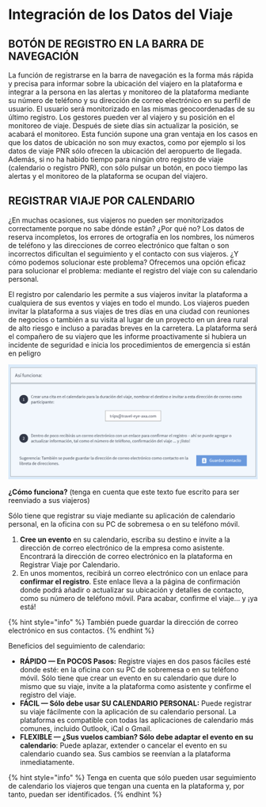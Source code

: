 # Integración de los Datos del Viaje

## BOTÓN DE REGISTRO EN LA BARRA DE NAVEGACIÓN

La función de registrarse en la barra de navegación es la forma más rápida y precisa para informar sobre la ubicación del viajero en la plataforma e integrar a la persona en las alertas y monitoreo de la plataforma mediante su número de teléfono y su dirección de correo electrónico en su perfil de usuario. El usuario será monitorizado en las mismas geocoordenadas de su último registro. Los gestores pueden ver al viajero y su posición en el monitoreo de viaje. Después de siete días sin actualizar la posición, se acabará el monitoreo. Esta función supone una gran ventaja en los casos en que los datos de ubicación no son muy exactos, como por ejemplo si los datos de viaje PNR sólo ofrecen la ubicación del aeropuerto de llegada. Además, si no ha habido tiempo para ningún otro registro de viaje \(calendario o registro PNR\), con sólo pulsar un botón, en poco tiempo las alertas y el monitoreo de la plataforma se ocupan del viajero.

## REGISTRAR VIAJE POR CALENDARIO

¿En muchas ocasiones, sus viajeros no pueden ser monitorizados correctamente porque no sabe dónde están? ¿Por qué no? Los datos de reserva incompletos, los errores de ortografía en los nombres, los números de teléfono y las direcciones de correo electrónico que faltan o son incorrectos dificultan el seguimiento y el contacto con sus viajeros. ¿Y cómo podemos solucionar este problema? Ofrecemos una opción eficaz para solucionar el problema: mediante el registro del viaje con su calendario personal.

El registro por calendario les permite a sus viajeros invitar la plataforma a cualquiera de sus eventos y viajes en todo el mundo. Los viajeros pueden invitar la plataforma a sus viajes de tres días en una ciudad con reuniones de negocios o también a su visita al lugar de un proyecto en un área rural de alto riesgo e incluso a paradas breves en la carretera. La plataforma será el compañero de su viajero que les informe proactivamente si hubiera un incidente de seguridad e inicia los procedimientos de emergencia si están en peligro

![](../.gitbook/assets/calendar-trip-registration%20%282%29.jpg)

**¿Cómo funciona?** \(tenga en cuenta que este texto fue escrito para ser reenviado a sus viajeros\)

Sólo tiene que registrar su viaje mediante su aplicación de calendario personal, en la oficina con su PC de sobremesa o en su teléfono móvil.

1. **Cree un evento** en su calendario, escriba su destino e invite a la dirección de correo electrónico de la empresa como asistente. Encontrará la dirección de correo electrónico en la plataforma en Registrar Viaje por Calendario. 
2. En unos momentos, recibirá un correo electrónico con un enlace para **confirmar el registro**. Este enlace lleva a la página de confirmación donde podrá añadir o actualizar su ubicación y detalles de contacto, como su número de teléfono móvil. Para acabar, confirme el viaje... y ¡ya está!

{% hint style="info" %}
También puede guardar la dirección de correo electrónico en sus contactos.
{% endhint %}

Beneficios del seguimiento de calendario:

* **RÁPIDO — En POCOS Pasos:** Registre viajes en dos pasos fáciles esté donde esté: en la oficina con su PC de sobremesa o en su teléfono móvil. Sólo tiene que crear un evento en su calendario que dure lo mismo que su viaje, invite a la plataforma como asistente y confirme el registro del viaje. 
* **FÁCIL — Sólo debe usar SU CALENDARIO PERSONAL:** Puede registrar su viaje fácilmente con la aplicación de su calendario personal. La plataforma es compatible con todas las aplicaciones de calendario más comunes, incluido Outlook, iCal o Gmail.
* **FLEXIBLE — ¿Sus vuelos cambian? Sólo debe adaptar el evento en su calendario**: Puede aplazar, extender o cancelar el evento en su calendario cuando sea. Sus cambios se reenvían a la plataforma inmediatamente.

{% hint style="info" %}
Tenga en cuenta que sólo pueden usar seguimiento de calendario los viajeros que tengan una cuenta en la plataforma y, por tanto, puedan ser identificados.
{% endhint %}

